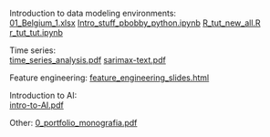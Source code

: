 Introduction to data modeling environments:  
[01_Belgium_1.xlsx](01_Belgium_1.xlsx)
[Intro_stuff_pbobby_python.ipynb](Intro_stuff_pbobby_python.ipynb)
[R_tut_new_all.R](R_tut_new_all.R)
[r_tut_tut.ipynb](r_tut_tut.ipynb)

Time series:  
[time_series_analysis.pdf](time_series_analysis.pdf)
[sarimax-text.pdf](sarimax-text.pdf)

Feature engineering:
[feature_engineering_slides.html](feature_engineering_slides.html)

Introduction to AI:  
[intro-to-AI.pdf](intro-to-AI.pdf)

Other:
[0_portfolio_monografia.pdf](0_portfolio_monografia.pdf)
